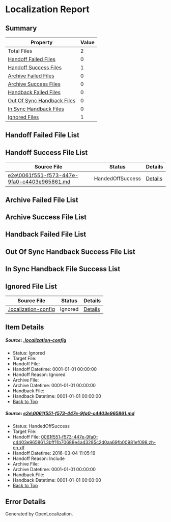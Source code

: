 # <a name='report-top'></a> Localization Report

## Summary
 Property | Value 
 -------- | ----- 
 Total Files | 2
[ Handoff Failed Files ](#handoff-failed-list)| 0
[ Handoff Success Files ](#handoff-success-list)| 1
[ Archive Failed Files ](#archive-failed-list)| 0
[ Archive Success Files ](#archive-success-list)| 0
[ Handback Failed Files ](#handback-failed-list)| 0
[ Out Of Sync Handback Files ](#outofsync-handback-success-list)| 0
[ In Sync Handback Files ](#insync-handback-success-list)| 0
[ Ignored Files ](#ignored-list)| 1

## <a name='handoff-failed-list'></a> Handoff Failed File List

## <a name='handoff-success-list'></a> Handoff Success File List
 Source File | Status | Details 
 ----------- | ------ | ------- 
 [e2e\0061f551-f573-447e-9fa0-c4403e965861.md](https://github.com/OpenLocalizationTest/oltest/blob/0a93c757523dfb6d4fc27fe3ba21f5c726cf6e17/e2e/0061f551-f573-447e-9fa0-c4403e965861.md) | HandedOffSuccess | [Details](#2c19d1b8d86e19b8bc36e548365c2725dd917baa1)

## <a name='archive-failed-list'></a> Archive Failed File List

## <a name='archive-success-list'></a> Archive Success File List

## <a name='handback-failed-list'></a> Handback Failed File List

## <a name='outofsync-handback-success-list'></a> Out Of Sync Handback Success File List

## <a name='insync-handback-success-list'></a> In Sync Handback File Success List

## <a name='ignored-list'></a> Ignored File List
 Source File | Status | Details 
 ----------- | ------ | ------- 
 [.localization-config](https://github.com/OpenLocalizationTest/oltest/blob/0a93c757523dfb6d4fc27fe3ba21f5c726cf6e17/.localization-config) | Ignored | [Details](#66aca4b1c2f43b14ec41e0e427345df94af1d5e10)

## Item Details
##### <a name='66aca4b1c2f43b14ec41e0e427345df94af1d5e10'></a> Source: [.localization-config](https://github.com/OpenLocalizationTest/oltest/blob/0a93c757523dfb6d4fc27fe3ba21f5c726cf6e17/.localization-config)
* Status: Ignored
* Target File: 
* Handoff File: 
* Handoff Datetime: 0001-01-01 00:00:00
* Handoff Reason: Ignored
* Archive File: 
* Archive Datetime: 0001-01-01 00:00:00
* Handback File: 
* Handback Datetime: 0001-01-01 00:00:00
* [Back to Top](#report-top)

##### <a name='2c19d1b8d86e19b8bc36e548365c2725dd917baa1'></a> Source: [e2e\0061f551-f573-447e-9fa0-c4403e965861.md](https://github.com/OpenLocalizationTest/oltest/blob/0a93c757523dfb6d4fc27fe3ba21f5c726cf6e17/e2e/0061f551-f573-447e-9fa0-c4403e965861.md)
* Status: HandedOffSuccess
* Target File: 
* Handoff File: [0061f551-f573-447e-9fa0-c4403e965861.3bff11b70688e4a43285c2d0aa69fb00981ef098.zh-cn.xlf](https://github.com/OpenLocalizationTestOrg/olhandoff/blob/ca17233735339a4538115f6fa125f98a5267ebfe/ol-handoff/OpenLocalizationTestOrg/oltest.zh-cn/qimu/ht/0061f551-f573-447e-9fa0-c4403e965861.3bff11b70688e4a43285c2d0aa69fb00981ef098.zh-cn.xlf)
* Handoff Datetime: 2016-03-04 11:05:19
* Handoff Reason: Include
* Archive File: 
* Archive Datetime: 0001-01-01 00:00:00
* Handback File: 
* Handback Datetime: 0001-01-01 00:00:00
* [Back to Top](#report-top)


## Error Details

Generated by OpenLocalization.
